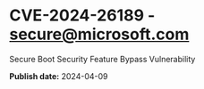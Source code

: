 # CVE-2024-26189 - secure@microsoft.com

Secure Boot Security Feature Bypass Vulnerability

**Publish date:** 2024-04-09

